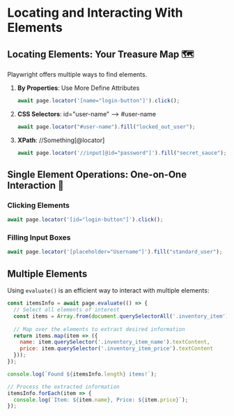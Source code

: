# Locating and Interacting With Elements

## Locating Elements: Your Treasure Map 🗺️

Playwright offers multiple ways to find elements.

1. **By Properties**: Use More Define Attributes

   ```javascript
   await page.locator('[name="login-button"]').click();
   ```

2. **CSS Selectors**: id="user-name" --> #user-name

   ```javascript
   await page.locator("#user-name").fill("locked_out_user");
   ```

3. **XPath**: //Something[@locator]
   ```javascript
   await page.locator('//input[@id="password"]').fill("secret_sauce");
   ```

## Single Element Operations: One-on-One Interaction 🎯

### Clicking Elements

```javascript
await page.locator('[id="login-button"]').click();
```

### Filling Input Boxes

```javascript
await page.locator('[placeholder="Username"]').fill("standard_user");
```

## Multiple Elements

Using `evaluate()` is an efficient way to interact with multiple elements:

```javascript
const itemsInfo = await page.evaluate(() => {
  // Select all elements of interest
  const items = Array.from(document.querySelectorAll('.inventory_item'));
  
  // Map over the elements to extract desired information
  return items.map(item => ({
    name: item.querySelector('.inventory_item_name').textContent,
    price: item.querySelector('.inventory_item_price').textContent
  }));
});

console.log(`Found ${itemsInfo.length} items!`);

// Process the extracted information
itemsInfo.forEach(item => {
  console.log(`Item: ${item.name}, Price: ${item.price}`);
});
